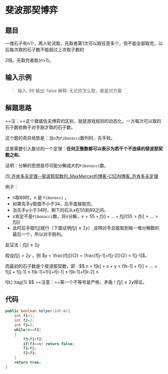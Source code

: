 # 斐波那契博弈

## 题目

一堆石子有n个，两人轮流取，先取者第1次可以取任意多个，但不能全部取完，以后每次取的石子数不能超过上次取子数的

2倍。先取完者胜(n>1)。

## 输入示例

> 输入: 89
> 输出: false
> 解释: 无论你怎么取，都是对方赢

## 解题思路

==注：==这个跟威佐夫博弈的区别，就是游戏规则的动态化，一方每次可以取的石子数依赖于对手刚才取的石子数。

这个题的奇异局势是：当`n`为`Fibonacci`数列时，先手败。



这里需要引入数论的一个定理：**任何正整数都可以表示为若干个不连续的斐波那契数之和**。

证明：分解的思想是尽可能分解成大的`Fibonacci`数。

[(1) 齐肯多夫定理--斐波那契数列_MaxMercer的博客-CSDN博客_齐肯多夫定理](https://blog.csdn.net/MaxMercer/article/details/77749687)



例子：

* n取89时，n 是 `Fibonacci` 。
* 如果先手y取值不小于34，后手直接取完。
* 当先手y小于34时，剩下的石头x在55到89之间。
* x肯定不是`Fibonacci`数，将x分解，$x=55+f[i]+…+f[j](55>f[i]>...>f[j])$
* 此时后手取f[j]就行（下面证明$f[j]\le 2y$）,说明对手总能取到每一堆分解数的最后一个，所以对手胜利。



反证法：$f[j]\le 2y$

假设$f[j] > 2y$ ，则 $y < \frac{f[j]}{2}   = \frac{f[j-1]+f[j-2]}{2}  < f[j-1]$。

而最初的石子数是个斐波那契数，即 :
$$
n = f[k] = x + y < f[k-1] + f[i] + … + f[j] + f[j-1] ≤ f[k-1]+f[i]+f[i-1] ≤ f[k-1]+f[k-2] ≤ 

f[k] \tag{1}
$$
==注意：==第一个不等号是严格，矛盾！$f[j] ≤ 2y$得证。

## 代码

```java
public boolean helper(int n){ 
    int f1=1;
    int f2=2;
    int f3=3;
    while(n>=f3)
    {
        f3=f1+f2;
        if(f3==n) return false;
        f1=f2;
        f2=f3;
    }
    return true;
}
```

